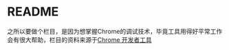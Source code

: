 # README
之所以要做个栏目，是因为想掌握Chrome的调试技术，毕竟工具用得好平常工作会有很大帮助，栏目的资料来源于[Chrome 开发者工具](https://developers.google.com/web/tools/chrome-devtools/)
